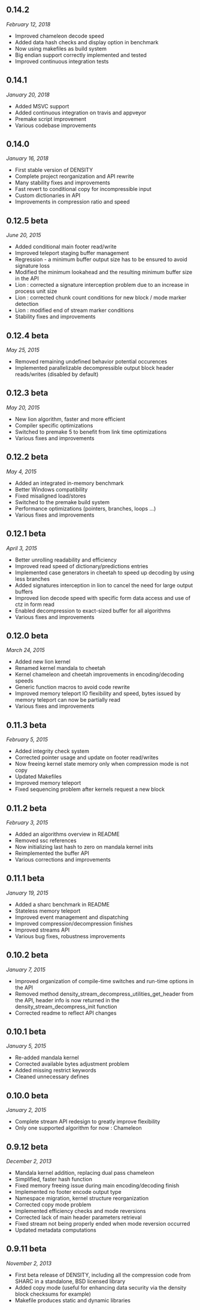 0.14.2
------
*February 12, 2018*
*   Improved chameleon decode speed
*   Added data hash checks and display option in benchmark
*   Now using makefiles as build system
*   Big endian support correctly implemented and tested
*   Improved continuous integration tests

0.14.1
------
*January 20, 2018*
*   Added MSVC support
*   Added continuous integration on travis and appveyor
*   Premake script improvement
*   Various codebase improvements

0.14.0
------
*January 16, 2018*
*   First stable version of DENSITY
*   Complete project reorganization and API rewrite
*   Many stability fixes and improvements
*   Fast revert to conditional copy for incompressible input
*   Custom dictionaries in API
*   Improvements in compression ratio and speed

0.12.5 beta
-----------
*June 20, 2015*

*   Added conditional main footer read/write
*   Improved teleport staging buffer management
*   Regression - a minimum buffer output size has to be ensured to avoid signature loss
*   Modified the minimum lookahead and the resulting minimum buffer size in the API
*   Lion : corrected a signature interception problem due to an increase in process unit size
*   Lion : corrected chunk count conditions for new block / mode marker detection
*   Lion : modified end of stream marker conditions
*   Stability fixes and improvements

0.12.4 beta
-----------
*May 25, 2015*

*   Removed remaining undefined behavior potential occurences
*   Implemented parallelizable decompressible output block header reads/writes (disabled by default)

0.12.3 beta
-----------
*May 20, 2015*

*   New lion algorithm, faster and more efficient
*   Compiler specific optimizations
*   Switched to premake 5 to benefit from link time optimizations
*   Various fixes and improvements

0.12.2 beta
-----------
*May 4, 2015*

*   Added an integrated in-memory benchmark
*   Better Windows compatibility
*   Fixed misaligned load/stores
*   Switched to the premake build system
*   Performance optimizations (pointers, branches, loops ...)
*   Various fixes and improvements

0.12.1 beta
-----------
*April 3, 2015*

*   Better unrolling readability and efficiency
*   Improved read speed of dictionary/predictions entries
*   Implemented case generators in cheetah to speed up decoding by using less branches
*   Added signatures interception in lion to cancel the need for large output buffers
*   Improved lion decode speed with specific form data access and use of ctz in form read
*   Enabled decompression to exact-sized buffer for all algorithms
*   Various fixes and improvements

0.12.0 beta
-----------
*March 24, 2015*

*   Added new lion kernel
*   Renamed kernel mandala to cheetah
*   Kernel chameleon and cheetah improvements in encoding/decoding speeds
*   Generic function macros to avoid code rewrite
*   Improved memory teleport IO flexibility and speed, bytes issued by memory teleport can now be partially read
*   Various fixes and improvements

0.11.3 beta
-----------
*February 5, 2015*

*   Added integrity check system
*   Corrected pointer usage and update on footer read/writes
*   Now freeing kernel state memory only when compression mode is not copy
*   Updated Makefiles
*   Improved memory teleport
*   Fixed sequencing problem after kernels request a new block

0.11.2 beta
-----------
*February 3, 2015*

*   Added an algorithms overview in README
*   Removed ssc references
*   Now initializing last hash to zero on mandala kernel inits
*   Reimplemented the buffer API
*   Various corrections and improvements

0.11.1 beta
-----------
*January 19, 2015*

*   Added a sharc benchmark in README
*   Stateless memory teleport
*   Improved event management and dispatching
*   Improved compression/decompression finishes
*   Improved streams API
*   Various bug fixes, robustness improvements

0.10.2 beta
-----------
*January 7, 2015*

*   Improved organization of compile-time switches and run-time options in the API
*   Removed method density_stream_decompress_utilities_get_header from the API, header info is now returned in the density_stream_decompress_init function
*   Corrected readme to reflect API changes

0.10.1 beta
-----------
*January 5, 2015*

*   Re-added mandala kernel
*   Corrected available bytes adjustment problem
*   Added missing restrict keywords
*   Cleaned unnecessary defines

0.10.0 beta
-----------
*January 2, 2015*

*   Complete stream API redesign to greatly improve flexibility
*   Only one supported algorithm for now : Chameleon

0.9.12 beta
-----------
*December 2, 2013*

*   Mandala kernel addition, replacing dual pass chameleon
*   Simplified, faster hash function
*   Fixed memory freeing issue during main encoding/decoding finish
*   Implemented no footer encode output type
*   Namespace migration, kernel structure reorganization
*   Corrected copy mode problem
*   Implemented efficiency checks and mode reversions
*   Corrected lack of main header parameters retrieval
*   Fixed stream not being properly ended when mode reversion occurred
*   Updated metadata computations

0.9.11 beta
-----------
*November 2, 2013*

*   First beta release of DENSITY, including all the compression code from SHARC in a standalone, BSD licensed library
*   Added copy mode (useful for enhancing data security via the density block checksums for example)
*   Makefile produces static and dynamic libraries
